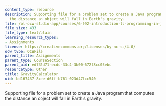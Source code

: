 ```yaml
---
content_type: resource
description: Supporting file for a problem set to create a Java program that computes
  the distance an object will fall in Earth's gravity.
file: /ol-ocw-studio-app/courses/6-092-introduction-to-programming-in-java-january-iap-2010/bd1674378ceed6ffb761023d47fcc540_GravityCalculator.java
file_size: 433
file_type: text/plain
learning_resource_types:
- Assignments
license: https://creativecommons.org/licenses/by-nc-sa/4.0/
ocw_type: OCWFile
parent_title: Assignments
parent_type: CourseSection
parent_uid: ed732d71-ecdc-33c4-3b00-672f8cc05ebc
resourcetype: Other
title: GravityCalculator
uid: bd167437-8cee-d6ff-b761-023d47fcc540
---
```

Supporting file for a problem set to create a Java program that computes the distance an object will fall in Earth's gravity.